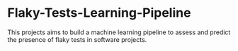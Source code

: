 # Flaky-Tests-Learning-Pipeline
This projects aims to build a machine learning pipeline to assess and predict the presence of flaky tests in software projects.

